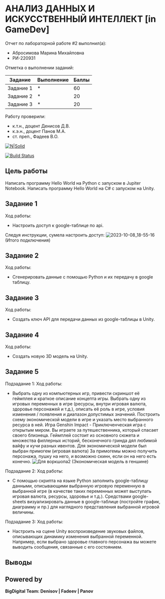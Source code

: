 # АНАЛИЗ ДАННЫХ И ИСКУССТВЕННЫЙ ИНТЕЛЛЕКТ [in GameDev]
Отчет по лабораторной работе #2 выполнил(а):
- Абросимова Марина Михайловна
- РИ-220931
  
Отметка о выполнении заданий:

| Задание | Выполнение | Баллы |
| ------ | ------ | ------ |
| Задание 1 | * | 60 |
| Задание 2 | * | 20 |
| Задание 3 | * | 20 |

Работу проверили:
- к.т.н., доцент Денисов Д.В.
- к.э.н., доцент Панов М.А.
- ст. преп., Фадеев В.О.

[![N|Solid](https://cldup.com/dTxpPi9lDf.thumb.png)](https://nodesource.com/products/nsolid)

[![Build Status](https://travis-ci.org/joemccann/dillinger.svg?branch=master)](https://travis-ci.org/joemccann/dillinger)

## Цель работы
Написать программу Hello World на Python с запуском в Jupiter Notebook. Написать программу Hello World на C# с запуском на Unity.

## Задание 1

Ход работы:
- Настроить доступ к google-таблице по api.

Следуя инструкции, сумела настроить доступ:
![2023-10-08_18-55-16](https://github.com/Marishka-A/Workshop2/assets/126682278/56af2d11-e276-4c3b-9708-e82840fe630f)
(Итого подключения)


## Задание 2

Ход работы:
- Сгенерировать данные с помощью Python и их передачу в google таблицу.


## Задание 3

Ход работы:
- Создать ключ API для передачи данных из google-таблицы в Unity.

## Задание 4

Ход работы:
- Создать новую 3D модель на Unity.

## Задание 5

Подзадание 1:
Ход работы:
- Выбрать одну из компьютерных игр, привести скриншот её геймплея и краткое описание концепта игры. Выбрать одну из игровых переменных в игре (ресурсы, внутри игровая валюта, здоровье персонажей и т.д.), описать её роль в игре, условия изменения / появления и диапазон допустимых значений. Построить схему экономической модели в игре и указать место выбранного ресурса в ней.
  Игра Genshin Impact - Приключенческая игра с открытым миром.
  Вы играете за путешественника, который спасает своего близнеца. Геймплей состоит из основного сюжета и множества филлерных историй, бесконечного гринда дял любимой вайфу и кучи разных ивентов.
  Для экономической модели был выбран примогем (игровая валюта)
  За примогемы можно получить персонажа, пушку на него, и возможно скинн, если он на него есть конечно.
  ![Для воркшопа2](https://github.com/Marishka-A/Workshop2/assets/126682278/d1375fe6-d7af-4869-a194-0b9ccf5a43cf)
  (Экономическая модель в геншине)



Подзадание 2:
Ход работы:
- С помощью скрипта на языке Python заполнить google-таблицу данными, описывающими выбранную игровую переменную в выбранной игре (в качестве таких переменных может выступать игровая валюта, ресурсы, здоровье и т.д.). Средствами google-sheets визуализировать данные в google-таблице (постройте график, диаграмму и пр.) для наглядного представления выбранной игровой величины.

Подзадание 3:
Ход работы: 
- Настроить на сцене Unity воспроизведение звуковых файлов, описывающих динамику изменения выбранной переменной. Например, если выбрано здоровье главного персонажа вы можете выводить сообщения, связанные с его состоянием.

## Выводы

 


## Powered by

**BigDigital Team: Denisov | Fadeev | Panov**
